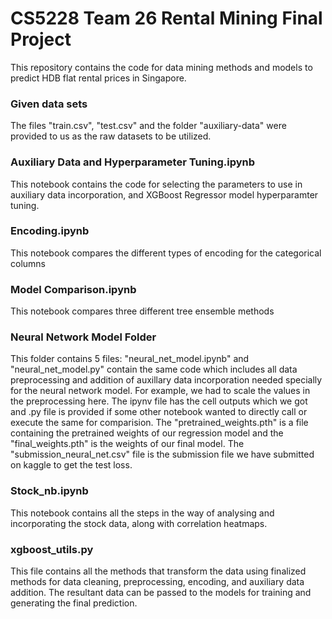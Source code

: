 # CS5228 Team 26 Rental Mining Final Project

This repository contains the code for data mining methods and models to predict HDB flat rental prices in Singapore.

### Given data sets

The files "train.csv", "test.csv" and the folder "auxiliary-data" were provided to us as the raw datasets to be utilized.

### Auxiliary Data and Hyperparameter Tuning.ipynb

This notebook contains the code for selecting the parameters to use in auxiliary data incorporation, and XGBoost Regressor model hyperparamter tuning.

### Encoding.ipynb
This notebook compares the different types of encoding for the categorical columns

### Model Comparison.ipynb
This notebook compares three different tree ensemble methods

### Neural Network Model Folder

This folder contains 5 files: "neural_net_model.ipynb" and "neural_net_model.py" contain the same code which includes all data preprocessing and addition of auxillary data incorporation needed specially for the neural network model. For example, we had to scale the values in the preprocessing here. The ipynv file has the cell outputs which we got and .py file is provided if some other notebook wanted to directly call or execute the same for comparision. The "pretrained_weights.pth" is a file containing the pretrained weights of our regression model and the "final_weights.pth" is the weights of our final model. The "submission_neural_net.csv" file is the submission file we have submitted on kaggle to get the test loss.

### Stock_nb.ipynb
This notebook contains all the steps in the way of analysing and incorporating the stock data, along with correlation heatmaps.

### xgboost_utils.py
This file contains all the methods that transform the data using finalized methods for data cleaning, preprocessing, encoding, and auxiliary data addition. The resultant data can be passed to the models for training and generating the final prediction.

